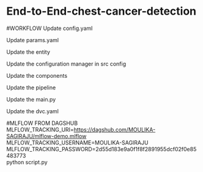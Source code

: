 # End-to-End-chest-cancer-detection

#WORKFLOW
Update config.yaml

Update params.yaml

Update the entity

Update the configuration manager in src config

Update the components

Update the pipeline

Update the main.py

Update the dvc.yaml


#MLFLOW FROM DAGSHUB
MLFLOW_TRACKING_URI=https://dagshub.com/MOULIKA-SAGIRAJU/mlflow-demo.mlflow \
MLFLOW_TRACKING_USERNAME=MOULIKA-SAGIRAJU \
MLFLOW_TRACKING_PASSWORD=2d55d183e9a0f1f8f2891955dcf02f0e85483773 \
python script.py